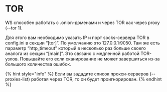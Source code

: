 # TOR

WS способен работать с .onion-доменами и через TOR как через proxy \(--tor 1\). 

Для этого вам необходимо указать IP и порт socks-сервера TOR в config.ini в секции “\[tor\]”. По умолчанию это 127.0.0.1:9050. Там же есть параметр “http\_timeout” который в несколько раз больше своего аналога из секции “\[main\]”. Это связано с медленной работой TOR-узлов. Повышайте его если сканирование не может завершиться из-за большого количества ошибок.

{% hint style="info" %}
Если вы зададите список прокси-серверов \(--proxies-list\) работая через TOR, то он будет проигнорирован.
{% endhint %}

